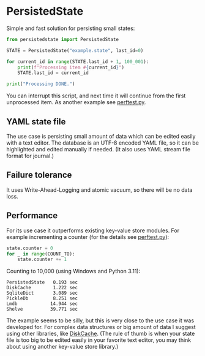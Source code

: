 # PersistedState

Simple and fast solution for persisting small states:

```python
from persistedstate import PersistedState

STATE = PersistedState("example.state", last_id=0)

for current_id in range(STATE.last_id + 1, 100_001):
    print(f"Processing item #{current_id}")
    STATE.last_id = current_id

print("Processing DONE.")
```

You can interrupt this script, and next time it will continue from the first unprocessed item.
As another example see [perftest.py](perftest.py).

## YAML state file

The use case is persisting small amount of data which can be edited easily with a text editor.
The database is an UTF-8 encoded YAML file, so it can be highlighted and edited manually if needed.
(It also uses YAML stream file format for journal.)

## Failure tolerance

It uses Write-Ahead-Logging and atomic vacuum, so there will be no data loss.

## Performance

For its use case it outperforms existing key-value store modules.
For example incrementing a counter (for the details see [perftest.py](perftest.py)):

```python
state.counter = 0
for _ in range(COUNT_TO):
    state.counter += 1
```

Counting to 10,000 (using Windows and Python 3.11):

```
PersistedState   0.193 sec
DiskCache        1.222 sec
SqliteDict       3.089 sec
PickleDb         8.251 sec
Lmdb            14.944 sec
Shelve          39.771 sec
```

The example seems to be silly, but this is very close to the use case it was developed for. For complex data structures or big amount of data I suggest using other libraries, like [DiskCache](https://grantjenks.com/docs/diskcache/). (The rule of thumb is when your state file is too big to be edited easily in your favorite text editor, you may think about using another key-value store library.)